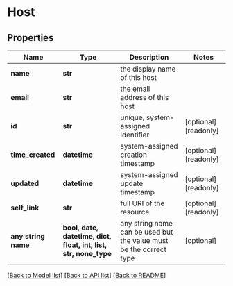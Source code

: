 # Host


## Properties
Name | Type | Description | Notes
------------ | ------------- | ------------- | -------------
**name** | **str** | the display name of this host | 
**email** | **str** | the email address of this host | 
**id** | **str** | unique, system-assigned identifier | [optional] [readonly] 
**time_created** | **datetime** | system-assigned creation timestamp | [optional] [readonly] 
**updated** | **datetime** | system-assigned update timestamp | [optional] [readonly] 
**self_link** | **str** | full URI of the resource | [optional] [readonly] 
**any string name** | **bool, date, datetime, dict, float, int, list, str, none_type** | any string name can be used but the value must be the correct type | [optional]

[[Back to Model list]](../README.md#documentation-for-models) [[Back to API list]](../README.md#documentation-for-api-endpoints) [[Back to README]](../README.md)


